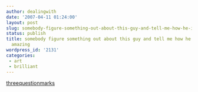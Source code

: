 ```yaml
---
author: dealingwith
date: '2007-04-11 01:24:00'
layout: post
slug: somebody-figure-something-out-about-this-guy-and-tell-me-how-he-is-so-freaking-amazing
status: publish
title: somebody figure something out about this guy and tell me how he is so freaking
  amazing
wordpress_id: '2131'
categories:
 - art
 - brilliant
---
```


[threequestionmarks][1]

   [1]: http://threequestionmarks.com/

